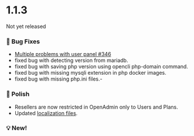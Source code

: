# 1.1.3

Not yet released


### 🐛 Bug Fixes
- [Multiple problems with user panel #346](https://github.com/stefanpejcic/OpenPanel/issues/346)
- fixed bug with detecting version from mariadb.
- fixed bug with saving php version using opencli php-domain command.
- fixed bug with missing mysqli extension in php docker images.
- fixed bug with missing php.ini files.- 

### 💅 Polish
- Resellers are now restricted in OpenAdmin only to Users and Plans.
- Updated [localization files](https://github.com/stefanpejcic/openpanel-translations/blob/main/en-us/messages.pot).

### 💡 New!

